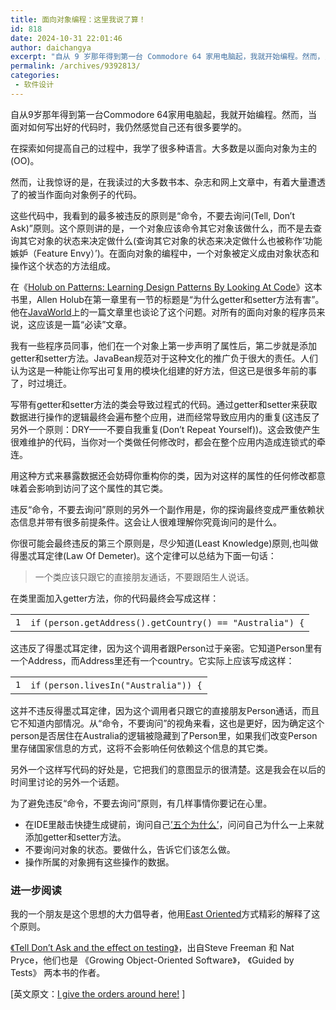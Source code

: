 ```yaml
---
title: 面向对象编程：这里我说了算！
id: 818
date: 2024-10-31 22:01:46
author: daichangya
excerpt: "自从 9 岁那年得到第一台 Commodore 64 家用电脑起，我就开始编程。然而，当面对如何写出好的代码时，我仍然感觉自己还有很多要学的。　　在探索如何提"
permalink: /archives/9392813/
categories:
 - 软件设计
---
```



自从9岁那年得到第一台Commodore 64家用电脑起，我就开始编程。然而，当面对如何写出好的代码时，我仍然感觉自己还有很多要学的。  
  
在探索如何提高自己的过程中，我学了很多种语言。大多数是以面向对象为主的(OO)。

然而，让我惊讶的是，在我读过的大多数书本、杂志和网上文章中，有着大量遭透了的被当作面向对象例子的代码。

这些代码中，我看到的最多被违反的原则是“命令，不要去询问(Tell, Don’t Ask)”原则。这个原则讲的是，一个对象应该命令其它对象该做什么，而不是去查询其它对象的状态来决定做什么(查询其它对象的状态来决定做什么也被称作‘功能嫉妒（Feature Envy）’)。在面向对象的编程中，一个对象被定义成由对象状态和操作这个状态的方法组成。

在《[Holub on Patterns: Learning Design Patterns By Looking At Code](https://bit.ly/M1si3C)》这本书里，Allen Holub在第一章里有一节的标题是“为什么getter和setter方法有害”。他在[JavaWorld](http://www.javaworld.com/javaworld/jw-09-2003/jw-0905-toolbox.html "JavaWorld")上的一篇文章里也谈论了这个问题。对所有的面向对象的程序员来说，这应该是一篇“必读”文章。

我有一些程序员同事，他们在一个对象上第一步声明了属性后，第二步就是添加getter和setter方法。JavaBean规范对于这种文化的推广负于很大的责任。人们认为这是一种能让你写出可复用的模块化组建的好方法，但这已是很多年前的事了，时过境迁。

写带有getter和setter方法的类会导致过程式的代码。通过getter和setter来获取数据进行操作的逻辑最终会遍布整个应用，进而经常导致应用内的重复(这违反了另外一个原则：DRY——不要自我重复(Don’t Repeat Yourself))。这会致使产生很难维护的代码，当你对一个类做任何修改时，都会在整个应用内造成连锁式的牵连。

用这种方式来暴露数据还会妨碍你重构你的类，因为对这样的属性的任何修改都意味着会影响到访问了这个属性的其它类。

违反“命令，不要去询问”原则的另外一个副作用是，你的探询最终变成严重依赖状态信息并带有很多前提条件。这会让人很难理解你究竟询问的是什么。

你很可能会最终违反的第三个原则是，尽少知道(Least Knowledge)原则,也叫做得墨忒耳定律(Law Of Demeter)。这个定律可以总结为下面一句话：

> 一个类应该只跟它的直接朋友通话，不要跟陌生人说话。

在类里面加入getter方法，你的代码最终会写成这样：

<table><tbody><tr><td class="number"><code>1</code></td><td class="content"><code class="keyword">if</code> <code class="plain">(person.getAddress().getCountry() == </code><code class="string">"Australia"</code><code class="plain">) {</code></td></tr></tbody></table>

这违反了得墨忒耳定律，因为这个调用者跟Person过于亲密。它知道Person里有一个Address，而Address里还有一个country。它实际上应该写成这样：

<table><tbody><tr><td class="number"><code>1</code></td><td class="content"><code class="keyword">if</code> <code class="plain">(person.livesIn(</code><code class="string">"Australia"</code><code class="plain">)) {</code></td></tr></tbody></table>

这并不违反得墨忒耳定律，因为这个调用者只跟它的直接朋友Person通话，而且它不知道内部情况。从“命令，不要询问”的视角来看，这也是更好，因为确定这个person是否居住在Australia的逻辑被隐藏到了Person里，如果我们改变Person里存储国家信息的方式，这将不会影响任何依赖这个信息的其它类。

另外一个这样写代码的好处是，它把我们的意图显示的很清楚。这是我会在以后的时间里讨论的另外一个话题。

为了避免违反“命令，不要去询问”原则，有几样事情你要记在心里。

*   在IDE里敲击快捷生成键前，询问自己[’五个为什么’](https://en.wikipedia.org/wiki/5_Whys "5 Whys")，问问自己为什么一上来就添加getter和setter方法。
*   不要询问对象的状态。要做什么，告诉它们该怎么做。
*   操作所属的对象拥有这些操作的数据。

### 进一步阅读

我的一个朋友是这个思想的大力倡导者，他用[East Oriented](http://jamesladdcode.com/?p=12 "Go East")方式精彩的解释了这个原则。

[《Tell Don’t Ask and the effect on testing》](http://www.mockobjects.com/2006/10/tell-dont-ask-and-mock-objects.html "Effect on testing")，出自Steve Freeman 和 Nat Pryce，他们也是 《Growing Object-Oriented Software》， 《Guided by Tests》 两本书的作者。

\[英文原文：[I give the orders around here!](https://crustyoldev.wordpress.com/2012/05/06/i-give-the-orders-around-here/) \]
